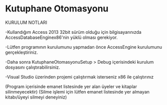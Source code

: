 # Kutuphane Otomasyonu
 

KURULUM NOTLARI

-Kullandığım Access 2013 32bit sürüm olduğu için bilgisayarınızda AccessDatabaseEnginex86'nin yüklü olması gerekiyor. 

-Lütfen programının kurulumunu yapmadan önce AccessEngine kurulumunu gerçekleştiriniz.

-Daha sonra KutuphaneOtomasyonuSetup > Debug içerisindeki kurulum dosyasını çalıştırabilirsiniz.

-Visual Studio üzerinden projemi çalıştırmak isterseniz x86 ile çalıştırınız









(Program içerisinde emanet listesinde yer alan üyeler ve kitaplar silinmeyecektir)
(Silme işlemi için lütfen emanet listesinde yer almayan kitabı/üyeyi silmeyi deneyiniz)
